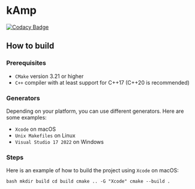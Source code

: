 # kAmp

[![Codacy Badge](https://app.codacy.com/project/badge/Grade/a990f176aa0246e4ad5cffbea1b5e019)](https://app.codacy.com/gh/k147-studio/kAmp/dashboard?utm_source=gh&utm_medium=referral&utm_content=&utm_campaign=Badge_grade)

## How to build

### Prerequisites

- `CMake` version 3.21 or higher
- `C++` compiler with at least support for C++17 (C++20 is recommended)

### Generators

Depending on your platform, you can use different generators. Here are some examples:
- `Xcode` on macOS
- `Unix Makefiles` on Linux
- `Visual Studio 17 2022` on Windows

### Steps

Here is an example of how to build the project using `Xcode` on macOS:

``bash
mkdir build
cd build
cmake .. -G "Xcode"
cmake --build .
``
